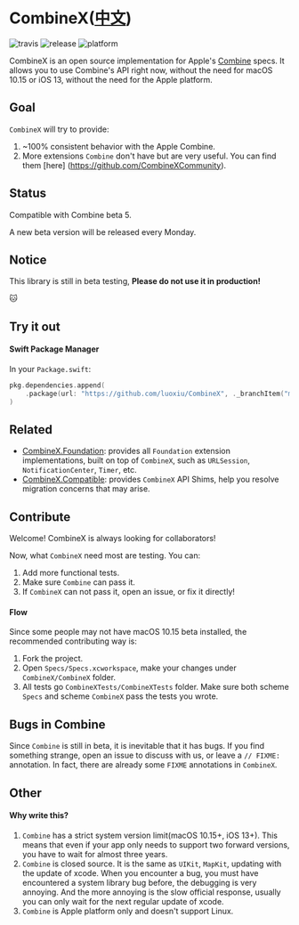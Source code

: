 # CombineX([中文](README.zh_cn.md))

![travis](https://img.shields.io/travis/luoxiu/CombineX.svg)
![release](https://img.shields.io/github/release-pre/luoxiu/combinex)
![platform](https://img.shields.io/badge/platform-ios%20%7C%20macos%20%7C%20watchos%20%7C%20tvos%20%7C%20linux-lightgrey)

CombineX is an open source implementation for Apple's [Combine](https://developer.apple.com/documentation/combine) specs. It allows you to use Combine's API right now, without the need for macOS 10.15 or iOS 13, without the need for the Apple platform.

## Goal

`CombineX` will try to provide:

1. ~100% consistent behavior with the Apple Combine.
2. More extensions `Combine` don't have but are very useful. You can find them [here] (https://github.com/CombineXCommunity).

## Status

Compatible with Combine beta 5. 

A new beta version will be released every Monday.

## Notice

This library is still in beta testing, **Please do not use it in production!**

🐱

## Try it out

#### Swift Package Manager

In your `Package.swift`:

```swift
pkg.dependencies.append(
    .package(url: "https://github.com/luoxiu/CombineX", ._branchItem("master"))
)
```

## Related

- [CombineX.Foundation](https://github.com/CombineXCommunity/CombineX.Foundation): provides all `Foundation` extension implementations, built on top of `CombineX`, such as `URLSession`, `NotificationCenter`, `Timer`, etc.
- [CombineX.Compatible](https://github.com/CombineXCommunity/CombineX.Compatible): provides `CombineX` API Shims, help you resolve migration concerns that may arise.

## Contribute

Welcome! CombineX is always looking for collaborators! 

Now, what `CombineX` need most are testing. You can:

1. Add more functional tests.
2. Make sure `Combine` can pass it.
3. If `CombineX` can not pass it, open an issue, or fix it directly!

#### Flow

Since some people may not have macOS 10.15 beta installed, the recommended contributing way is: 

1. Fork the project.
2. Open `Specs/Specs.xcworkspace`, make your changes under `CombineX/CombineX` folder. 
3. All tests go `CombineXTests/CombineXTests` folder. Make sure both scheme `Specs` and scheme `CombineX` pass the tests you wrote.

## Bugs in Combine

Since `Combine` is still in beta, it is inevitable that it has bugs. If you find something strange, open an issue to discuss with us, or leave a `// FIXME:` annotation. In fact, there are already some `FIXME` annotations in `CombineX`.

## Other

#### Why write this?

1. `Combine` has a strict system version limit(macOS 10.15+, iOS 13+). This means that even if your app only needs to support two forward versions, you have to wait for almost three years.
2. `Combine` is closed source. It is the same as `UIKit`, `MapKit`, updating with the update of xcode. When you encounter a bug, you must have encountered a system library bug before, the debugging is very annoying. And the more annoying is the slow official response, usually you can only wait for the next regular update of xcode.
3. `Combine` is Apple platform only and doesn't support Linux.
